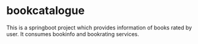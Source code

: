 # bookcatalogue
This is a springboot project which provides information of books rated by user. It consumes bookinfo and bookrating services.
